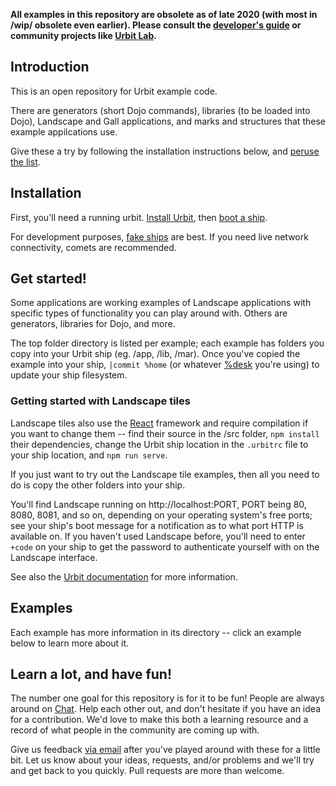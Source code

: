 **All examples in this repository are obsolete as of late 2020 (with most in /wip/ obsolete even earlier). Please consult the [developer's guide](https://urbit.org/using/develop/) or community projects like [Urbit Lab](https://gitlab.com/lannel-holten/urbit-lab).**

## Introduction

This is an open repository for Urbit example code.

There are generators (short Dojo commands), libraries (to be loaded into
Dojo), Landscape and Gall applications, and marks and structures that 
these example appilcations use.

Give these a try by following the installation instructions below, and
[peruse the list](#examples).

## Installation

First, you'll need a running urbit. [Install
Urbit](https://urbit.org/using/install), then
[boot a ship](https://urbit.org/using/install/#booting-your-ship).

For development purposes, [fake ships](https://urbit.org/using/develop/#creating-a-development-ship)
are best. If you need live network connectivity, comets are recommended.

## Get started!

Some applications are working examples of Landscape applications with specific
types of functionality you can play around with. 
Others are generators, libraries for Dojo, and more.

The top folder directory is listed per example; each example has folders you
copy into your Urbit ship (eg. /app, /lib, /mar). Once you've copied the
example into your ship, 
`|commit %home` (or whatever [%desk](https://urbit.org/using/operations/using-your-ship/#quickstart-2) you're using)
to update your ship filesystem.

### Getting started with Landscape tiles

Landscape tiles also use the [React](https://reactjs.org/) framework and require 
compilation if you want to change them -- find their source in the /src folder, 
`npm install` their dependencies, change the Urbit ship location in the `.urbitrc` file to your ship location, and `npm run serve`.

If you just want to try out the Landscape tile examples, then all you need
to do is copy the other folders into your ship.

You'll find Landscape running on http://localhost:PORT, PORT being 80, 8080, 8081, 
and so on, depending on your operating system's free ports; see your ship's boot message
for a notification as to what port HTTP is available on. If you haven't used
Landscape before, you'll need to enter `+code` on your ship to get the password
to authenticate yourself with on the Landscape interface.

See also the [Urbit documentation](https://urbit.org/using/install/#using-landscape)
for more information.

## Examples

Each example has more information in its directory -- click an example below
to learn more about it.

## Learn a lot, and have fun!

The number one goal for this repository is for it to be fun! People are always
around on [Chat](https://urbit.org/using/operations/using-your-ship/#quickstart). Help each other out, and don't hesitate if
you have an idea for a contribution. We'd love to make this both a learning
resource and a record of what people in the community are coming up with.

Give us feedback [via email](mailto:support@urbit.org) after
you've played around with these for a little bit. Let us know about your ideas,
requests, and/or problems and we'll try and get back to you quickly. Pull
requests are more than welcome.
